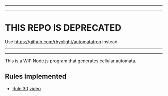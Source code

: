 * * *
* * *

# THIS REPO IS DEPRECATED
Use https://github.com/rhyolight/automatatron instead.

* * *
* * *

This is a WIP Node.js program that generates cellular automata.

## Rules Implemented

- [Rule 30](http://en.wikipedia.org/wiki/Rule_30) [video](https://www.youtube.com/watch?v=TT2-aXrmJ6k)
